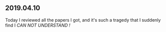 ## 2019.04.10
Today I reviewed all the papers I got, and it's such a tragedy that I suddenly find I *CAN NOT UNDERSTAND !*
